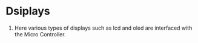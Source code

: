 # Dsiplays
1. Here various types of displays such as lcd and oled are interfaced with the Micro Controller.
